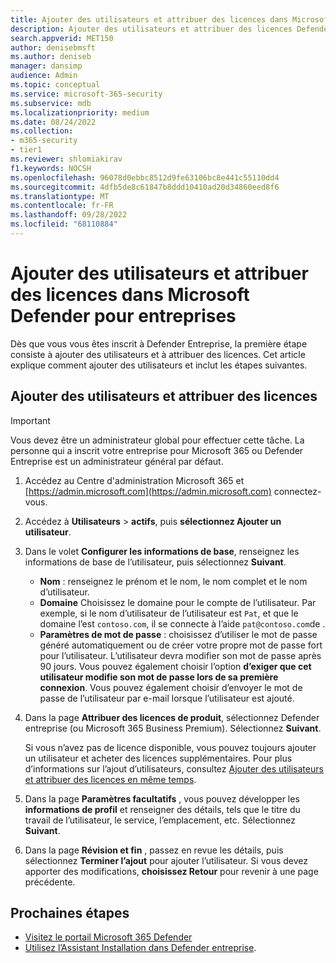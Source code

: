 ```yaml
---
title: Ajouter des utilisateurs et attribuer des licences dans Microsoft Defender pour entreprises
description: Ajouter des utilisateurs et attribuer des licences Defender Entreprise pour protéger leurs appareils
search.appverid: MET150
author: denisebmsft
ms.author: deniseb
manager: dansimp
audience: Admin
ms.topic: conceptual
ms.service: microsoft-365-security
ms.subservice: mdb
ms.localizationpriority: medium
ms.date: 08/24/2022
ms.collection:
- m365-security
- tier1
ms.reviewer: shlomiakirav
f1.keywords: NOCSH
ms.openlocfilehash: 96078d0ebbc8512d9fe63106bc8e441c55110dd4
ms.sourcegitcommit: 4dfb5de8c61847b8ddd10410ad20d34860eed8f6
ms.translationtype: MT
ms.contentlocale: fr-FR
ms.lasthandoff: 09/28/2022
ms.locfileid: "68110884"
---
```

# <a name="add-users-and-assign-licenses-in-microsoft-defender-for-business"></a>Ajouter des utilisateurs et attribuer des licences dans Microsoft Defender pour entreprises

Dès que vous vous êtes inscrit à Defender Entreprise, la première étape consiste à ajouter des utilisateurs et à attribuer des licences. Cet article explique comment ajouter des utilisateurs et inclut les étapes suivantes.

## <a name="add-users-and-assign-licenses"></a>Ajouter des utilisateurs et attribuer des licences

> [!IMPORTANT]
> Vous devez être un administrateur global pour effectuer cette tâche.  La personne qui a inscrit votre entreprise pour Microsoft 365 ou Defender Entreprise est un administrateur général par défaut.

1. Accédez au Centre d'administration Microsoft 365 et [https://admin.microsoft.com](https://admin.microsoft.com) connectez-vous.

2. Accédez à **Utilisateurs** > **actifs**, puis **sélectionnez Ajouter un utilisateur**.

3. Dans le volet **Configurer les informations de base**, renseignez les informations de base de l’utilisateur, puis sélectionnez **Suivant**.

   - **Nom** : renseignez le prénom et le nom, le nom complet et le nom d’utilisateur.
   - **Domaine** Choisissez le domaine pour le compte de l’utilisateur. Par exemple, si le nom d’utilisateur de l’utilisateur est `Pat`, et que le domaine l’est `contoso.com`, il se connecte à l’aide `pat@contoso.com`de .
   - **Paramètres de mot de passe** : choisissez d’utiliser le mot de passe généré automatiquement ou de créer votre propre mot de passe fort pour l’utilisateur. L’utilisateur devra modifier son mot de passe après 90 jours. Vous pouvez également choisir l’option **d’exiger que cet utilisateur modifie son mot de passe lors de sa première connexion**. Vous pouvez également choisir d’envoyer le mot de passe de l’utilisateur par e-mail lorsque l’utilisateur est ajouté.

4. Dans la page **Attribuer des licences de produit**, sélectionnez Defender entreprise (ou Microsoft 365 Business Premium). Sélectionnez **Suivant**. 

   Si vous n’avez pas de licence disponible, vous pouvez toujours ajouter un utilisateur et acheter des licences supplémentaires. Pour plus d’informations sur l’ajout d’utilisateurs, consultez [Ajouter des utilisateurs et attribuer des licences en même temps](../../admin/add-users/add-users.md).

5. Dans la page **Paramètres facultatifs** , vous pouvez développer les **informations de profil** et renseigner des détails, tels que le titre du travail de l’utilisateur, le service, l’emplacement, etc. Sélectionnez **Suivant**.

6. Dans la page **Révision et fin** , passez en revue les détails, puis sélectionnez **Terminer l’ajout** pour ajouter l’utilisateur. Si vous devez apporter des modifications, **choisissez Retour** pour revenir à une page précédente.

## <a name="next-steps"></a>Prochaines étapes

- [Visitez le portail Microsoft 365 Defender](mdb-get-started.md)
- [Utilisez l’Assistant Installation dans Defender entreprise](mdb-use-wizard.md).
